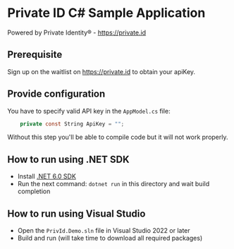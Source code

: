# Private ID C# Sample Application

Powered by Private Identity® - https://private.id

## Prerequisite

Sign up on the waitlist on https://private.id to obtain your apiKey.

## Provide configuration

You have to specify valid API key in the `AppModel.cs` file:

```cs
    private const String ApiKey = "";
```

Without this step you'll be able to compile code but it will not work properly.

## How to run using .NET SDK

- Install [.NET 6.0 SDK](https://dotnet.microsoft.com/en-us/download/dotnet/6.0)
- Run the next command: `dotnet run` in this directory and wait build completion

## How to run using Visual Studio

- Open the `PrivId.Demo.sln` file in Visual Studio 2022 or later
- Build and run (will take time to download all required packages)